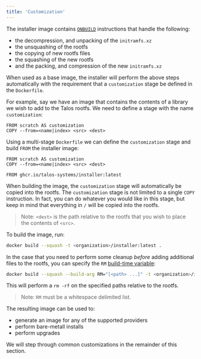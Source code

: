 ```yaml
---
title: 'Customization'
---
```


The installer image contains [`ONBUILD`](https://docs.docker.com/engine/reference/builder/#onbuild) instructions that handle the following:

- the decompression, and unpacking of the `initramfs.xz`
- the unsquashing of the rootfs
- the copying of new rootfs files
- the squashing of the new rootfs
- and the packing, and compression of the new `initramfs.xz`

When used as a base image, the installer will perform the above steps automatically with the requirement that a `customization` stage be defined in the `Dockerfile`.

For example, say we have an image that contains the contents of a library we wish to add to the Talos rootfs.
We need to define a stage with the name `customization`:

```docker
FROM scratch AS customization
COPY --from=<name|index> <src> <dest>
```

Using a multi-stage `Dockerfile` we can define the `customization` stage and build `FROM` the installer image:

```docker
FROM scratch AS customization
COPY --from=<name|index> <src> <dest>

FROM ghcr.io/talos-systems/installer:latest
```

When building the image, the `customization` stage will automatically be copied into the rootfs.
The `customization` stage is not limited to a single `COPY` instruction.
In fact, you can do whatever you would like in this stage, but keep in mind that everything in `/` will be copied into the rootfs.

> Note: `<dest>` is the path relative to the rootfs that you wish to place the contents of `<src>`.

To build the image, run:

```bash
docker build --squash -t <organization>/installer:latest .
```

In the case that you need to perform some cleanup _before_ adding additional files to the rootfs, you can specify the `RM` [build-time variable](https://docs.docker.com/engine/reference/commandline/build/#set-build-time-variables---build-arg):

```bash
docker build --squash --build-arg RM="[<path> ...]" -t <organization>/installer:latest .
```

This will perform a `rm -rf` on the specified paths relative to the rootfs.

> Note: `RM` must be a whitespace delimited list.

The resulting image can be used to:

- generate an image for any of the supported providers
- perform bare-metall installs
- perform upgrades

We will step through common customizations in the remainder of this section.
